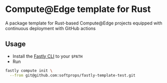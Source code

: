 # Compute@Edge template for Rust

A package template for Rust-based Compute@Edge projects equipped with continuous deployment with GitHub actions

## Usage
- Install the [Fastly CLI][latest] to your `$PATH`
- Run 

```sh
fastly compute init \
  --from git@github.com:softprops/fastly-template-test.git
```

[cli]: https://github.com/fastly/cli
[latest]: https://github.com/fastly/cli/releases/latest
